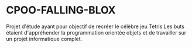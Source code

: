 # CPOO-FALLING-BLOX

Projet d'étude ayant pour objectif de recréer le célèbre jeu Tetris
Les buts étaient d'appréhender la programmation orientée objets et de travailler sur un projet informatique complet.

